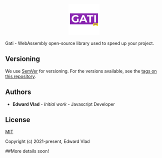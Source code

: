 <p align="center"><img width="100" src="./logo.png" alt="Gati logo"></p>

<p align=""center">Gati - WebAssembly open-source library used to speed up your project.

[comment]: <> (## Getting Started)

[comment]: <> (These instructions will get you a copy of the project up and running on your local machine for development and testing purposes. See deployment for notes on how to deploy the project on a live system.)

[comment]: <> (### Prerequisites)

[comment]: <> (What things you need to install the software and how to install them)

[comment]: <> (```)

[comment]: <> (Give examples)

[comment]: <> (```)

[comment]: <> (### Installing)

[comment]: <> (A step by step series of examples that tell you how to get a development env running)

[comment]: <> (Say what the step will be)

[comment]: <> (```)

[comment]: <> (Give the example)

[comment]: <> (```)

[comment]: <> (And repeat)

[comment]: <> (```)

[comment]: <> (until finished)

[comment]: <> (```)

[comment]: <> (End with an example of getting some data out of the system or using it for a little demo)

[comment]: <> (## Running the tests)

[comment]: <> (Explain how to run the automated tests for this system)

[comment]: <> (### Break down into end to end tests)

[comment]: <> (Explain what these tests test and why)

[comment]: <> (```)

[comment]: <> (Give an example)

[comment]: <> (```)

[comment]: <> (### And coding style tests)

[comment]: <> (Explain what these tests test and why)

[comment]: <> (```)

[comment]: <> (Give an example)

[comment]: <> (```)

[comment]: <> (## Deployment)

[comment]: <> (Add additional notes about how to deploy this on a live system)

[comment]: <> (## Built With)

[comment]: <> (* [Dropwizard]&#40;http://www.dropwizard.io/1.0.2/docs/&#41; - The web framework used)

[comment]: <> (* [Maven]&#40;https://maven.apache.org/&#41; - Dependency Management)

[comment]: <> (* [ROME]&#40;https://rometools.github.io/rome/&#41; - Used to generate RSS Feeds)

[comment]: <> (## Contributing)

[comment]: <> (Please read [CONTRIBUTING.md]&#40;https://gist.github.com/PurpleBooth/b24679402957c63ec426&#41; for details on our code of conduct, and the process for submitting pull requests to us.)

## Versioning

We use [SemVer](http://semver.org/) for versioning. For the versions available, see the [tags on this repository](https://github.com/your/project/tags). 

## Authors

* **Edward Vlad** - *Initial work* - Javascript Developer

[comment]: <> (See also the list of [contributors]&#40;https://github.com/your/project/contributors&#41; who participated in this project.)

## License

[MIT](https://opensource.org/licenses/MIT)

Copyright (c) 2021-present, Edward Vlad

##More details soon!
